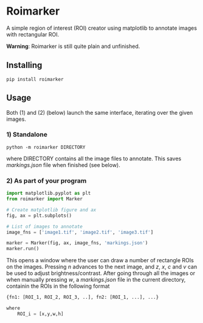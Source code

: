# Roimarker

A simple region of interest (ROI) creator using matplotlib to
annotate images with rectangular ROI.

**Warning**: Roimarker is still quite plain and unfinished.


## Installing

```
pip install roimarker
```

## Usage

Both (1) and (2) (below) launch the same interface, iterating
over the given images.

### 1) Standalone

```
python -m roimarker DIRECTORY
```

where DIRECTORY contains all the image files to annotate.
This saves *markings.json* file when finished (see below).


### 2) As part of your program

```python
import matplotlib.pyplot as plt
from roimarker import Marker

# Create matplotlib figure and ax
fig, ax = plt.subplots()

# List of images to annotate
image_fns = ['image1.tif', 'image2.tif', 'image3.tif']

marker = Marker(fig, ax, image_fns, 'markings.json')
marker.run()
```

This opens a window where the user can draw a number of rectangle
ROIs on the images. Pressing *n* advances to the next image,
and *z*, *x*, *c* and *v* can be used to adjust brightness/contrast.
After going through all the images or when manually pressing *w*,
a *markings.json* file in the current directory, containin
the ROIs in the following format

```python
{fn1: [ROI_1, ROI_2, ROI_3, ..], fn2: [ROI_1, ...], ...}

where
	ROI_i = [x,y,w,h]
```
